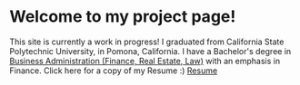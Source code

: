 # Welcome to my project page!
This site is currently a work in progress!
I graduated from California State Polytechnic University, in Pomona, California. I have a Bachelor's degree in [Business Administration (Finance, Real Estate, Law)](https://www.cpp.edu/cba/finance-real-estate-and-law/curriculum/index.shtml) with an emphasis in Finance.
Click here for a copy of my Resume :)  [Resume](https://drive.google.com/file/d/10dzOpTukhsimgHi068f0AaDHd1YWkunc/view?usp=sharing)
